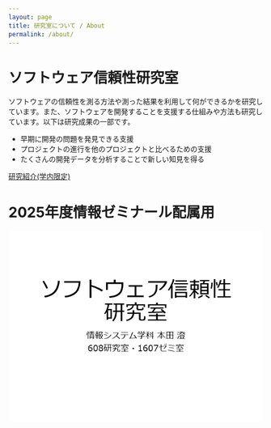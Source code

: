 ```yaml
---
layout: page
title: 研究室について / About
permalink: /about/
---
```


# ソフトウェア信頼性研究室

ソフトウェアの信頼性を測る方法や測った結果を利用して何ができるかを研究しています。また、ソフトウェアを開発することを支援する仕組みや方法も研究しています。以下は研究成果の一部です。
* 早期に開発の問題を発見できる支援
* プロジェクトの進行を他のプロジェクトと比べるための支援
* たくさんの開発データを分析することで新しい知見を得る

[研究紹介(学内限定)](http://lss.oit.ac.jp/~t2019090/assets/poster.pdf)

# 2025年度情報ゼミナール配属用

<img src="/assets/images/Resaerch2025-mini.gif">